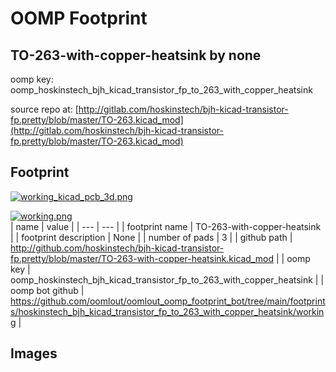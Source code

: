 # OOMP Footprint  
## TO-263-with-copper-heatsink  by none  
  
oomp key: oomp_hoskinstech_bjh_kicad_transistor_fp_to_263_with_copper_heatsink  
  
source repo at: [http://gitlab.com/hoskinstech/bjh-kicad-transistor-fp.pretty/blob/master/TO-263.kicad_mod](http://gitlab.com/hoskinstech/bjh-kicad-transistor-fp.pretty/blob/master/TO-263.kicad_mod)  
## Footprint  
  
[![working_kicad_pcb_3d.png](working_kicad_pcb_3d_600.png)](working_kicad_pcb_3d.png)  
  
[![working.png](working_600.png)](working.png)  
| name | value | 
| --- | --- | 
| footprint name | TO-263-with-copper-heatsink | 
| footprint description | None | 
| number of pads | 3 | 
| github path | http://github.com/hoskinstech/bjh-kicad-transistor-fp.pretty/blob/master/TO-263-with-copper-heatsink.kicad_mod | 
| oomp key | oomp_hoskinstech_bjh_kicad_transistor_fp_to_263_with_copper_heatsink | 
| oomp bot github | https://github.com/oomlout/oomlout_oomp_footprint_bot/tree/main/footprints/hoskinstech_bjh_kicad_transistor_fp_to_263_with_copper_heatsink/working | 
## Images  
